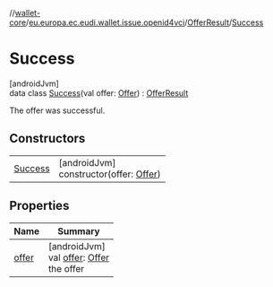 //[wallet-core](../../../../index.md)/[eu.europa.ec.eudi.wallet.issue.openid4vci](../../index.md)/[OfferResult](../index.md)/[Success](index.md)

# Success

[androidJvm]\
data class [Success](index.md)(val offer: [Offer](../../-offer/index.md)) : [OfferResult](../index.md)

The offer was successful.

## Constructors

| | |
|---|---|
| [Success](-success.md) | [androidJvm]<br>constructor(offer: [Offer](../../-offer/index.md)) |

## Properties

| Name | Summary |
|---|---|
| [offer](offer.md) | [androidJvm]<br>val [offer](offer.md): [Offer](../../-offer/index.md)<br>the offer |
